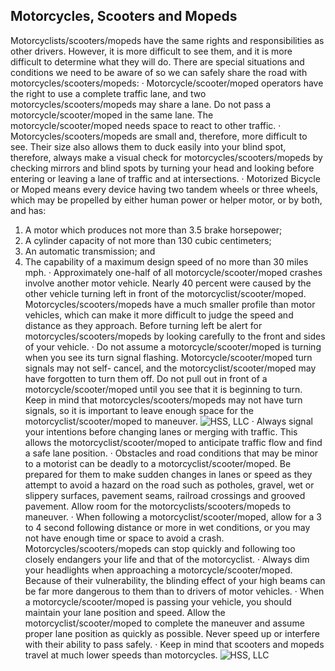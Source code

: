 ## Motorcycles, Scooters and Mopeds
Motorcyclists/scooters/mopeds have the same rights and responsibilities as other drivers. However, it is more difficult to see them, and it is more difficult to determine what they will do. There are special situations and conditions we need to be aware of so we can safely share the road with motorcycles/scooters/mopeds:
· Motorcycle/scooter/moped operators have the right to use a complete traffic lane, and two motorcycles/scooters/mopeds may share a lane. Do not pass a motorcycle/scooter/moped in the same lane. The motorcycle/scooter/moped needs space to react to other traffic.
· Motorcycles/scooters/mopeds are small and, therefore, more difficult to see. Their size also allows them to duck easily into your blind spot, therefore, always make a visual check for motorcycles/scooters/mopeds by checking mirrors and blind spots by turning your head and looking before entering or leaving a lane of traffic and at intersections.
· Motorized Bicycle or Moped means every device having two tandem wheels or three wheels, which may be propelled by either human power or helper motor, or by both, and has:
1. A motor which produces not more than 3.5 brake horsepower;
2. A cylinder capacity of not more than 130 cubic centimeters;
3. An automatic transmission; and
4. The capability of a maximum design speed of no more than 30 miles mph.
· Approximately one-half of all motorcycle/scooter/moped crashes involve another motor vehicle. Nearly 40 percent were caused by the other vehicle turning left in front of the motorcyclist/scooter/moped. Motorcycles/scooters/mopeds have a much smaller profile than motor vehicles, which can make it more difficult to judge the speed and distance as they approach. Before
turning left be alert for motorcycles/scooters/mopeds by looking carefully to the front and sides of your vehicle.
· Do not assume a motorcycle/scooter/moped is turning when you see its turn signal flashing. Motorcycle/scooter/moped turn signals may not self- cancel, and the motorcyclist/scooter/moped may have forgotten to turn them off. Do not pull out in front of a motorcycle/scooter/moped until you see that it is beginning to turn. Keep in mind that motorcycles/scooters/mopeds may not have turn signals, so it is important to leave enough space for the motorcyclist/scooter/moped to maneuver.
![HSS, LLC]()
· Always signal your intentions before changing lanes or merging with traffic. This allows the motorcyclist/scooter/moped to anticipate traffic flow and find a safe lane position.
· Obstacles and road conditions that may be minor to a motorist can be deadly to a motorcyclist/scooter/moped. Be prepared for them to make sudden changes in lanes or speed as they attempt to avoid a hazard on the road such as potholes, gravel, wet or slippery surfaces, pavement seams, railroad crossings and grooved pavement. Allow room for the motorcyclists/scooters/mopeds to maneuver.
· When following a motorcyclist/scooter/moped, allow for a 3 to 4 second following distance or more in wet conditions, or you may not have enough time or space to avoid a crash. Motorcycles/scooters/mopeds can stop quickly and following too closely endangers your life and that of the motorcyclist.
· Always dim your headlights when approaching a motorcycle/scooter/moped. Because of their vulnerability, the blinding effect of your high beams can be far more dangerous to them than to drivers of motor vehicles.
· When a motorcycle/scooter/moped is passing your vehicle, you should maintain your lane position and speed. Allow the motorcyclist/scooter/moped to complete the maneuver and assume proper lane position as quickly as possible. Never speed up or interfere with their ability to pass safely.
· Keep in mind that scooters and mopeds travel at much lower speeds than motorcycles.
![HSS, LLC]()